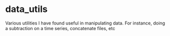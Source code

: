 # data_utils
Various utilities I have found useful in manipulating data. 
For instance, doing a subtraction on a time series, concatenate files, etc

